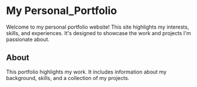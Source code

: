 # My Personal_Portfolio
Welcome to my personal portfolio website! This site highlights my interests, skills, and experiences. It's designed to showcase the work and projects I'm passionate about. 
## About
This portfolio highlights my work. It includes information about my background, skills, and a collection of my projects.
